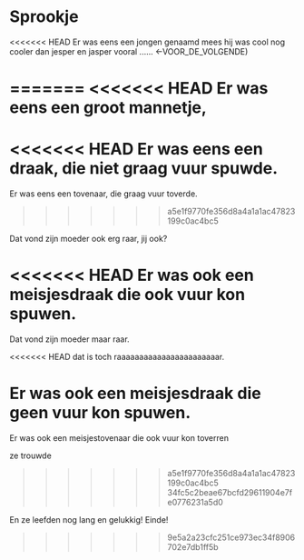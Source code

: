 # Sprookje

<<<<<<< HEAD
Er was eens een jongen genaamd mees hij was cool nog cooler dan jesper en jasper vooral ...... <-VOOR_DE_VOLGENDE)


=======
<<<<<<< HEAD
Er was eens
een groot mannetje,
=======
<<<<<<< HEAD
Er was eens een draak, die niet graag vuur spuwde.
=======
Er was eens een tovenaar, die graag vuur toverde.
>>>>>>> a5e1f9770fe356d8a4a1a1ac47823199c0ac4bc5

Dat vond zijn moeder ook erg raar, jij ook?

<<<<<<< HEAD
Er was ook een meisjesdraak die ook vuur kon spuwen.
=======
Dat vond zijn moeder maar raar.

<<<<<<< HEAD
dat is toch raaaaaaaaaaaaaaaaaaaaaaar.

Er was ook een meisjesdraak die geen vuur kon spuwen.
=======
Er was ook een meisjestovenaar die ook vuur kon toverren

ze trouwde
>>>>>>> a5e1f9770fe356d8a4a1a1ac47823199c0ac4bc5
>>>>>>> 34fc5c2beae67bcfd29611904e7fe0776231a5d0

En ze leefden nog lang en gelukkig!
Einde!
>>>>>>> 9e5a2a23cfc251ce973ec34f8906702e7db1ff5b

